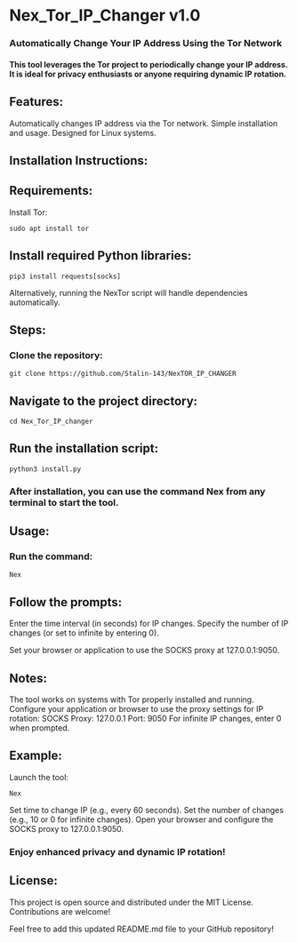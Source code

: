 # Nex_Tor_IP_Changer v1.0

### Automatically Change Your IP Address Using the Tor Network

#### This tool leverages the Tor project to periodically change your IP address. It is ideal for privacy enthusiasts or anyone requiring dynamic IP rotation.
## Features:

  Automatically changes IP address via the Tor network.
  Simple installation and usage.
  Designed for Linux systems.

## Installation Instructions:

## Requirements:

  Install Tor:

    sudo apt install tor

## Install required Python libraries:

    pip3 install requests[socks]

  Alternatively, running the NexTor script will handle dependencies automatically.

## Steps:

  ### Clone the repository:

    git clone https://github.com/Stalin-143/NexTOR_IP_CHANGER

## Navigate to the project directory:

    cd Nex_Tor_IP_changer

## Run the installation script:

    python3 install.py

### After installation, you can use the command Nex from any terminal to start the tool.

## Usage:

  ### Run the command:

    Nex
    
## Follow the prompts:

  Enter the time interval (in seconds) for IP changes.
  Specify the number of IP changes (or set to infinite by entering 0).

  Set your browser or application to use the SOCKS proxy at 127.0.0.1:9050.

## Notes:

  The tool works on systems with Tor properly installed and running.
  Configure your application or browser to use the proxy settings for IP rotation:
      SOCKS Proxy: 127.0.0.1
      Port: 9050
  For infinite IP changes, enter 0 when prompted.

## Example:

  Launch the tool:

    Nex

  Set time to change IP (e.g., every 60 seconds).
  Set the number of changes (e.g., 10 or 0 for infinite changes).
  Open your browser and configure the SOCKS proxy to 127.0.0.1:9050.

### Enjoy enhanced privacy and dynamic IP rotation!
## License:

This project is open source and distributed under the MIT License. Contributions are welcome!

Feel free to add this updated README.md file to your GitHub repository!
